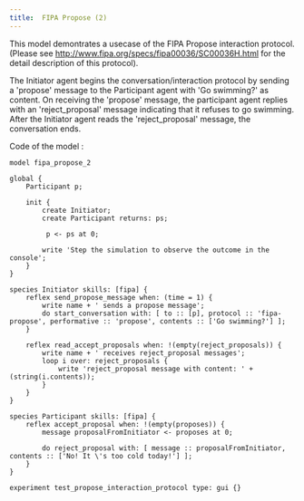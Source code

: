 ```yaml
---
title:  FIPA Propose (2)
---
```


[//]: # (keyword|skill_fipa)
[//]: # (keyword|type_message)
[//]: # (keyword|concept_fipa)


This model demontrates a usecase of the FIPA Propose interaction protocol. (Please see http://www.fipa.org/specs/fipa00036/SC00036H.html for the detail description of this protocol).

The Initiator agent begins the conversation/interaction protocol by sending a 'propose' message to the Participant agent with 'Go swimming?' as content.
On receiving the 'propose' message, the participant agent replies with an 'reject_proposal' message indicating that it refuses to go swimming.
After the Initiator agent reads the 'reject_proposal' message, the conversation ends.


Code of the model : 

```
model fipa_propose_2

global {
	Participant p;
	
	init {
		create Initiator;
		create Participant returns: ps;
		
		 p <- ps at 0;
		
		write 'Step the simulation to observe the outcome in the console';
	}
}

species Initiator skills: [fipa] {
	reflex send_propose_message when: (time = 1) {
		write name + ' sends a propose message';
		do start_conversation with: [ to :: [p], protocol :: 'fipa-propose', performative :: 'propose', contents :: ['Go swimming?'] ];
	}

	reflex read_accept_proposals when: !(empty(reject_proposals)) {
		write name + ' receives reject_proposal messages';
		loop i over: reject_proposals {
			write 'reject_proposal message with content: ' + (string(i.contents));
		}
	}
}

species Participant skills: [fipa] {
	reflex accept_proposal when: !(empty(proposes)) {
		message proposalFromInitiator <- proposes at 0;
		
		do reject_proposal with: [ message :: proposalFromInitiator, contents :: ['No! It \'s too cold today!'] ];
	}
}

experiment test_propose_interaction_protocol type: gui {}
```
